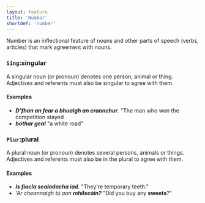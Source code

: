 ```yaml
---
layout: feature
title: 'Number'
shortdef: 'number'
---
```


Number is an inflectional feature of nouns and other parts of speech (verbs, articles) that mark agreement with nouns.

### `Sing`:singular

A singular noun (or pronoun) denotes one person, animal or thing. Adjectives and referents must also be singular to agree with them.

#### Examples

* _<b>D'fhan an fear a bhuaigh an crannchur</b>._ "The man who won the competition stayed
* _<b>bóthar geal</b>_ "a white road"


### `Plur`:plural

A plural noun (or pronoun) denotes several persons, animals or things. Adjectives and referents must also be in the plural to agree with them.

#### Examples

* _<b>Is fiacla sealadacha iad</b>._ "They're temporary teeth."
* _'Ar cheannaigh tú aon <b>mhilseáin?</b>_ "Did you buy any <b>sweets</b>?"

